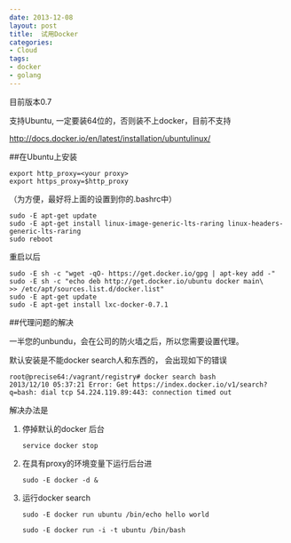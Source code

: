```yaml
---
date: 2013-12-08
layout: post
title:  试用Docker
categories:
- Cloud
tags:
- docker
- golang
---
```



目前版本0.7

支持Ubuntu, 一定要装64位的，否则装不上docker，目前不支持

http://docs.docker.io/en/latest/installation/ubuntulinux/



##在Ubuntu上安装


    
    export http_proxy=<your proxy>
    export https_proxy=$http_proxy
    

（为方便，最好将上面的设置到你的.bashrc中）

    
    sudo -E apt-get update
    sudo -E apt-get install linux-image-generic-lts-raring linux-headers-generic-lts-raring
    sudo reboot


重启以后

    sudo -E sh -c "wget -qO- https://get.docker.io/gpg | apt-key add -"
    sudo -E sh -c "echo deb http://get.docker.io/ubuntu docker main\
    >> /etc/apt/sources.list.d/docker.list"
    sudo -E apt-get update
    sudo -E apt-get install lxc-docker-0.7.1
    
    
    

##代理问题的解决

一半您的unbundu，会在公司的防火墙之后，所以您需要设置代理。

默认安装是不能docker search人和东西的， 会出现如下的错误

    root@precise64:/vagrant/registry# docker search bash
    2013/12/10 05:37:21 Error: Get https://index.docker.io/v1/search?q=bash: dial tcp 54.224.119.89:443: connection timed out


解决办法是

1. 停掉默认的docker 后台


    <code>service docker stop</code>
      
2. 在具有proxy的环境变量下运行后台进
    

    <code>sudo -E docker -d & </code>


3. 运行docker search 

    <code>sudo -E docker run ubuntu /bin/echo hello world</code>
    
    <code>sudo -E docker run -i -t ubuntu /bin/bash </code>
